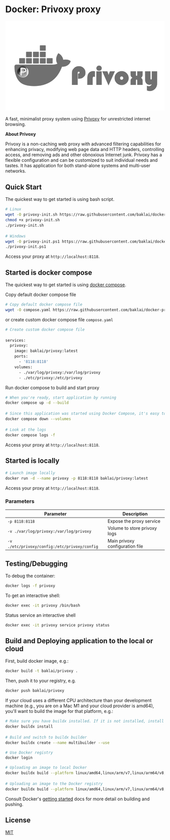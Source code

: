 # Docker: Privoxy proxy

![Docker Privoxy Proxy](https://raw.githubusercontent.com/baklai/docker-privoxy/main/preview.png)

A fast, minimalist proxy system using [Privoxy](https://www.privoxy.org) for unrestricted internet browsing.

**About Privoxy**

Privoxy is a non-caching web proxy with advanced filtering capabilities for enhancing privacy, modifying web page data and HTTP headers, controlling access, and removing ads and other obnoxious Internet junk. Privoxy has a flexible configuration and can be customized to suit individual needs and tastes. It has application for both stand-alone systems and multi-user networks.

## Quick Start

The quickest way to get started is using bash script.

```bash
# Linux
wget -O privoxy-init.sh https://raw.githubusercontent.com/baklai/docker-privoxy/main/privoxy-init.sh
chmod +x privoxy-init.sh
./privoxy-init.sh

# Windows
wget -O privoxy-init.ps1 https://raw.githubusercontent.com/baklai/docker-privoxy/main/privoxy-init.ps1
./privoxy-init.ps1
```

Access your proxy at `http://localhost:8118`.

## Started is docker compose

The quickest way to get started is using [docker compose](https://docs.docker.com/compose/).

Copy default docker compose file

```bash
# Copy default docker compose file
wget -O compose.yaml https://raw.githubusercontent.com/baklai/docker-privoxy/main/compose.yaml
```

or create custom docker compose file `compose.yaml`

```bash
# Create custom docker compose file

services:
  privoxy:
    image: baklai/privoxy:latest
    ports:
      - '8118:8118'
    volumes:
      - ./var/log/privoxy:/var/log/privoxy
      - ./etc/privoxy:/etc/privoxy
```

Run docker compose to build and start proxy

```bash
# When you're ready, start application by running
docker compose up -d --build

# Since this application was started using Docker Compose, it's easy to tear it all down when you're done.
docker compose down --volumes

# Look at the logs
docker compose logs -f
```

Access your proxy at `http://localhost:8118`.

## Started is locally

```bash
# Launch image locally
docker run -d --name privoxy -p 8118:8118 baklai/privoxy:latest
```

Access your proxy at `http://localhost:8118`.

### Parameters

| Parameter                                     | Description                     |
| --------------------------------------------- | ------------------------------- |
| `-p 8118:8118`                                | Expose the proxy service        |
| `-v ./var/log/privoxy:/var/log/privoxy`       | Volume to store privoxy logs    |
| `-v ./etc/privoxy/config:/etc/privoxy/config` | Main privoxy configuration file |

## Testing/Debugging

To debug the container:

```bash
docker logs -f privoxy
```

To get an interactive shell:

```bash
docker exec -it privoxy /bin/bash
```

Status service an interactive shell

```bash
docker exec -it privoxy service privoxy status
```

## Build and Deploying application to the local or cloud

First, build docker image, e.g.:

```bash
docker build -t baklai/privoxy .
```

Then, push it to your registry, e.g.

```bash
docker push baklai/privoxy
```

If your cloud uses a different CPU architecture than your development
machine (e.g., you are on a Mac M1 and your cloud provider is amd64),
you'll want to build the image for that platform, e.g.:

```bash
# Make sure you have buildx installed. If it is not installed, install it as follows
docker buildx install

# Build and switch to buildx builder
docker buildx create --name multibuilder --use
```

```bash
# Use Docker registry
docker login
```

```bash
# Uploading an image to local Docker
docker buildx build --platform linux/amd64,linux/arm/v7,linux/arm64/v8,linux/ppc64le,linux/s390x -t baklai/privoxy --load .

# Uploading an image to the Docker registry
docker buildx build --platform linux/amd64,linux/arm/v7,linux/arm64/v8,linux/ppc64le,linux/s390x -t baklai/privoxy --push .
```

Consult Docker's [getting started](https://docs.docker.com/go/get-started-sharing/)
docs for more detail on building and pushing.

## License

[MIT](LICENSE)
